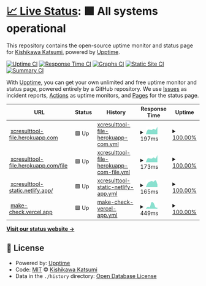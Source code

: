 # [📈 Live Status](https://kishikawakatsumi.github.io/xcresulttool-status): <!--live status--> **🟩 All systems operational**

This repository contains the open-source uptime monitor and status page for [Kishikawa Katsumi](https://kishikawakatsumi.com), powered by [Upptime](https://github.com/upptime/upptime).

[![Uptime CI](https://github.com/kishikawakatsumi/xcresulttool-status/workflows/Uptime%20CI/badge.svg)](https://github.com/kishikawakatsumi/xcresulttool-status/actions?query=workflow%3A%22Uptime+CI%22)
[![Response Time CI](https://github.com/kishikawakatsumi/xcresulttool-status/workflows/Response%20Time%20CI/badge.svg)](https://github.com/kishikawakatsumi/xcresulttool-status/actions?query=workflow%3A%22Response+Time+CI%22)
[![Graphs CI](https://github.com/kishikawakatsumi/xcresulttool-status/workflows/Graphs%20CI/badge.svg)](https://github.com/kishikawakatsumi/xcresulttool-status/actions?query=workflow%3A%22Graphs+CI%22)
[![Static Site CI](https://github.com/kishikawakatsumi/xcresulttool-status/workflows/Static%20Site%20CI/badge.svg)](https://github.com/kishikawakatsumi/xcresulttool-status/actions?query=workflow%3A%22Static+Site+CI%22)
[![Summary CI](https://github.com/kishikawakatsumi/xcresulttool-status/workflows/Summary%20CI/badge.svg)](https://github.com/kishikawakatsumi/xcresulttool-status/actions?query=workflow%3A%22Summary+CI%22)

With [Upptime](https://upptime.js.org), you can get your own unlimited and free uptime monitor and status page, powered entirely by a GitHub repository. We use [Issues](https://github.com/kishikawakatsumi/xcresulttool-status/issues) as incident reports, [Actions](https://github.com/kishikawakatsumi/xcresulttool-status/actions) as uptime monitors, and [Pages](https://kishikawakatsumi.github.io/xcresulttool-status) for the status page.

<!--start: status pages-->
<!-- This summary is generated by Upptime (https://github.com/upptime/upptime) -->
<!-- Do not edit this manually, your changes will be overwritten -->
<!-- prettier-ignore -->
| URL | Status | History | Response Time | Uptime |
| --- | ------ | ------- | ------------- | ------ |
| <img alt="" src="https://icons.duckduckgo.com/ip3/xcresulttool-file.herokuapp.com.ico" height="13"> [xcresulttool-file.herokuapp.com](https://xcresulttool-file.herokuapp.com/) | 🟩 Up | [xcresulttool-file-herokuapp-com.yml](https://github.com/kishikawakatsumi/xcresulttool-status/commits/HEAD/history/xcresulttool-file-herokuapp-com.yml) | <details><summary><img alt="Response time graph" src="./graphs/xcresulttool-file-herokuapp-com/response-time-week.png" height="20"> 197ms</summary><br><a href="https://kishikawakatsumi.github.io/xcresulttool-status/history/xcresulttool-file-herokuapp-com"><img alt="Response time 197" src="https://img.shields.io/endpoint?url=https%3A%2F%2Fraw.githubusercontent.com%2Fkishikawakatsumi%2Fxcresulttool-status%2FHEAD%2Fapi%2Fxcresulttool-file-herokuapp-com%2Fresponse-time.json"></a><br><a href="https://kishikawakatsumi.github.io/xcresulttool-status/history/xcresulttool-file-herokuapp-com"><img alt="24-hour response time 287" src="https://img.shields.io/endpoint?url=https%3A%2F%2Fraw.githubusercontent.com%2Fkishikawakatsumi%2Fxcresulttool-status%2FHEAD%2Fapi%2Fxcresulttool-file-herokuapp-com%2Fresponse-time-day.json"></a><br><a href="https://kishikawakatsumi.github.io/xcresulttool-status/history/xcresulttool-file-herokuapp-com"><img alt="7-day response time 197" src="https://img.shields.io/endpoint?url=https%3A%2F%2Fraw.githubusercontent.com%2Fkishikawakatsumi%2Fxcresulttool-status%2FHEAD%2Fapi%2Fxcresulttool-file-herokuapp-com%2Fresponse-time-week.json"></a><br><a href="https://kishikawakatsumi.github.io/xcresulttool-status/history/xcresulttool-file-herokuapp-com"><img alt="30-day response time 197" src="https://img.shields.io/endpoint?url=https%3A%2F%2Fraw.githubusercontent.com%2Fkishikawakatsumi%2Fxcresulttool-status%2FHEAD%2Fapi%2Fxcresulttool-file-herokuapp-com%2Fresponse-time-month.json"></a><br><a href="https://kishikawakatsumi.github.io/xcresulttool-status/history/xcresulttool-file-herokuapp-com"><img alt="1-year response time 197" src="https://img.shields.io/endpoint?url=https%3A%2F%2Fraw.githubusercontent.com%2Fkishikawakatsumi%2Fxcresulttool-status%2FHEAD%2Fapi%2Fxcresulttool-file-herokuapp-com%2Fresponse-time-year.json"></a></details> | <details><summary><a href="https://kishikawakatsumi.github.io/xcresulttool-status/history/xcresulttool-file-herokuapp-com">100.00%</a></summary><a href="https://kishikawakatsumi.github.io/xcresulttool-status/history/xcresulttool-file-herokuapp-com"><img alt="All-time uptime 100.00%" src="https://img.shields.io/endpoint?url=https%3A%2F%2Fraw.githubusercontent.com%2Fkishikawakatsumi%2Fxcresulttool-status%2FHEAD%2Fapi%2Fxcresulttool-file-herokuapp-com%2Fuptime.json"></a><br><a href="https://kishikawakatsumi.github.io/xcresulttool-status/history/xcresulttool-file-herokuapp-com"><img alt="24-hour uptime 100.00%" src="https://img.shields.io/endpoint?url=https%3A%2F%2Fraw.githubusercontent.com%2Fkishikawakatsumi%2Fxcresulttool-status%2FHEAD%2Fapi%2Fxcresulttool-file-herokuapp-com%2Fuptime-day.json"></a><br><a href="https://kishikawakatsumi.github.io/xcresulttool-status/history/xcresulttool-file-herokuapp-com"><img alt="7-day uptime 100.00%" src="https://img.shields.io/endpoint?url=https%3A%2F%2Fraw.githubusercontent.com%2Fkishikawakatsumi%2Fxcresulttool-status%2FHEAD%2Fapi%2Fxcresulttool-file-herokuapp-com%2Fuptime-week.json"></a><br><a href="https://kishikawakatsumi.github.io/xcresulttool-status/history/xcresulttool-file-herokuapp-com"><img alt="30-day uptime 100.00%" src="https://img.shields.io/endpoint?url=https%3A%2F%2Fraw.githubusercontent.com%2Fkishikawakatsumi%2Fxcresulttool-status%2FHEAD%2Fapi%2Fxcresulttool-file-herokuapp-com%2Fuptime-month.json"></a><br><a href="https://kishikawakatsumi.github.io/xcresulttool-status/history/xcresulttool-file-herokuapp-com"><img alt="1-year uptime 100.00%" src="https://img.shields.io/endpoint?url=https%3A%2F%2Fraw.githubusercontent.com%2Fkishikawakatsumi%2Fxcresulttool-status%2FHEAD%2Fapi%2Fxcresulttool-file-herokuapp-com%2Fuptime-year.json"></a></details>
| <img alt="" src="https://icons.duckduckgo.com/ip3/xcresulttool-file.herokuapp.com.ico" height="13"> [xcresulttool-file.herokuapp.com/file](https://xcresulttool-file.herokuapp.com/file) | 🟩 Up | [xcresulttool-file-herokuapp-com-file.yml](https://github.com/kishikawakatsumi/xcresulttool-status/commits/HEAD/history/xcresulttool-file-herokuapp-com-file.yml) | <details><summary><img alt="Response time graph" src="./graphs/xcresulttool-file-herokuapp-com-file/response-time-week.png" height="20"> 173ms</summary><br><a href="https://kishikawakatsumi.github.io/xcresulttool-status/history/xcresulttool-file-herokuapp-com-file"><img alt="Response time 173" src="https://img.shields.io/endpoint?url=https%3A%2F%2Fraw.githubusercontent.com%2Fkishikawakatsumi%2Fxcresulttool-status%2FHEAD%2Fapi%2Fxcresulttool-file-herokuapp-com-file%2Fresponse-time.json"></a><br><a href="https://kishikawakatsumi.github.io/xcresulttool-status/history/xcresulttool-file-herokuapp-com-file"><img alt="24-hour response time 274" src="https://img.shields.io/endpoint?url=https%3A%2F%2Fraw.githubusercontent.com%2Fkishikawakatsumi%2Fxcresulttool-status%2FHEAD%2Fapi%2Fxcresulttool-file-herokuapp-com-file%2Fresponse-time-day.json"></a><br><a href="https://kishikawakatsumi.github.io/xcresulttool-status/history/xcresulttool-file-herokuapp-com-file"><img alt="7-day response time 173" src="https://img.shields.io/endpoint?url=https%3A%2F%2Fraw.githubusercontent.com%2Fkishikawakatsumi%2Fxcresulttool-status%2FHEAD%2Fapi%2Fxcresulttool-file-herokuapp-com-file%2Fresponse-time-week.json"></a><br><a href="https://kishikawakatsumi.github.io/xcresulttool-status/history/xcresulttool-file-herokuapp-com-file"><img alt="30-day response time 173" src="https://img.shields.io/endpoint?url=https%3A%2F%2Fraw.githubusercontent.com%2Fkishikawakatsumi%2Fxcresulttool-status%2FHEAD%2Fapi%2Fxcresulttool-file-herokuapp-com-file%2Fresponse-time-month.json"></a><br><a href="https://kishikawakatsumi.github.io/xcresulttool-status/history/xcresulttool-file-herokuapp-com-file"><img alt="1-year response time 173" src="https://img.shields.io/endpoint?url=https%3A%2F%2Fraw.githubusercontent.com%2Fkishikawakatsumi%2Fxcresulttool-status%2FHEAD%2Fapi%2Fxcresulttool-file-herokuapp-com-file%2Fresponse-time-year.json"></a></details> | <details><summary><a href="https://kishikawakatsumi.github.io/xcresulttool-status/history/xcresulttool-file-herokuapp-com-file">100.00%</a></summary><a href="https://kishikawakatsumi.github.io/xcresulttool-status/history/xcresulttool-file-herokuapp-com-file"><img alt="All-time uptime 100.00%" src="https://img.shields.io/endpoint?url=https%3A%2F%2Fraw.githubusercontent.com%2Fkishikawakatsumi%2Fxcresulttool-status%2FHEAD%2Fapi%2Fxcresulttool-file-herokuapp-com-file%2Fuptime.json"></a><br><a href="https://kishikawakatsumi.github.io/xcresulttool-status/history/xcresulttool-file-herokuapp-com-file"><img alt="24-hour uptime 100.00%" src="https://img.shields.io/endpoint?url=https%3A%2F%2Fraw.githubusercontent.com%2Fkishikawakatsumi%2Fxcresulttool-status%2FHEAD%2Fapi%2Fxcresulttool-file-herokuapp-com-file%2Fuptime-day.json"></a><br><a href="https://kishikawakatsumi.github.io/xcresulttool-status/history/xcresulttool-file-herokuapp-com-file"><img alt="7-day uptime 100.00%" src="https://img.shields.io/endpoint?url=https%3A%2F%2Fraw.githubusercontent.com%2Fkishikawakatsumi%2Fxcresulttool-status%2FHEAD%2Fapi%2Fxcresulttool-file-herokuapp-com-file%2Fuptime-week.json"></a><br><a href="https://kishikawakatsumi.github.io/xcresulttool-status/history/xcresulttool-file-herokuapp-com-file"><img alt="30-day uptime 100.00%" src="https://img.shields.io/endpoint?url=https%3A%2F%2Fraw.githubusercontent.com%2Fkishikawakatsumi%2Fxcresulttool-status%2FHEAD%2Fapi%2Fxcresulttool-file-herokuapp-com-file%2Fuptime-month.json"></a><br><a href="https://kishikawakatsumi.github.io/xcresulttool-status/history/xcresulttool-file-herokuapp-com-file"><img alt="1-year uptime 100.00%" src="https://img.shields.io/endpoint?url=https%3A%2F%2Fraw.githubusercontent.com%2Fkishikawakatsumi%2Fxcresulttool-status%2FHEAD%2Fapi%2Fxcresulttool-file-herokuapp-com-file%2Fuptime-year.json"></a></details>
| <img alt="" src="https://icons.duckduckgo.com/ip3/xcresulttool-static.netlify.app.ico" height="13"> [xcresulttool-static.netlify.app/](https://xcresulttool-static.netlify.app/images/passed.png) | 🟩 Up | [xcresulttool-static-netlify-app.yml](https://github.com/kishikawakatsumi/xcresulttool-status/commits/HEAD/history/xcresulttool-static-netlify-app.yml) | <details><summary><img alt="Response time graph" src="./graphs/xcresulttool-static-netlify-app/response-time-week.png" height="20"> 165ms</summary><br><a href="https://kishikawakatsumi.github.io/xcresulttool-status/history/xcresulttool-static-netlify-app"><img alt="Response time 165" src="https://img.shields.io/endpoint?url=https%3A%2F%2Fraw.githubusercontent.com%2Fkishikawakatsumi%2Fxcresulttool-status%2FHEAD%2Fapi%2Fxcresulttool-static-netlify-app%2Fresponse-time.json"></a><br><a href="https://kishikawakatsumi.github.io/xcresulttool-status/history/xcresulttool-static-netlify-app"><img alt="24-hour response time 85" src="https://img.shields.io/endpoint?url=https%3A%2F%2Fraw.githubusercontent.com%2Fkishikawakatsumi%2Fxcresulttool-status%2FHEAD%2Fapi%2Fxcresulttool-static-netlify-app%2Fresponse-time-day.json"></a><br><a href="https://kishikawakatsumi.github.io/xcresulttool-status/history/xcresulttool-static-netlify-app"><img alt="7-day response time 165" src="https://img.shields.io/endpoint?url=https%3A%2F%2Fraw.githubusercontent.com%2Fkishikawakatsumi%2Fxcresulttool-status%2FHEAD%2Fapi%2Fxcresulttool-static-netlify-app%2Fresponse-time-week.json"></a><br><a href="https://kishikawakatsumi.github.io/xcresulttool-status/history/xcresulttool-static-netlify-app"><img alt="30-day response time 165" src="https://img.shields.io/endpoint?url=https%3A%2F%2Fraw.githubusercontent.com%2Fkishikawakatsumi%2Fxcresulttool-status%2FHEAD%2Fapi%2Fxcresulttool-static-netlify-app%2Fresponse-time-month.json"></a><br><a href="https://kishikawakatsumi.github.io/xcresulttool-status/history/xcresulttool-static-netlify-app"><img alt="1-year response time 165" src="https://img.shields.io/endpoint?url=https%3A%2F%2Fraw.githubusercontent.com%2Fkishikawakatsumi%2Fxcresulttool-status%2FHEAD%2Fapi%2Fxcresulttool-static-netlify-app%2Fresponse-time-year.json"></a></details> | <details><summary><a href="https://kishikawakatsumi.github.io/xcresulttool-status/history/xcresulttool-static-netlify-app">100.00%</a></summary><a href="https://kishikawakatsumi.github.io/xcresulttool-status/history/xcresulttool-static-netlify-app"><img alt="All-time uptime 100.00%" src="https://img.shields.io/endpoint?url=https%3A%2F%2Fraw.githubusercontent.com%2Fkishikawakatsumi%2Fxcresulttool-status%2FHEAD%2Fapi%2Fxcresulttool-static-netlify-app%2Fuptime.json"></a><br><a href="https://kishikawakatsumi.github.io/xcresulttool-status/history/xcresulttool-static-netlify-app"><img alt="24-hour uptime 100.00%" src="https://img.shields.io/endpoint?url=https%3A%2F%2Fraw.githubusercontent.com%2Fkishikawakatsumi%2Fxcresulttool-status%2FHEAD%2Fapi%2Fxcresulttool-static-netlify-app%2Fuptime-day.json"></a><br><a href="https://kishikawakatsumi.github.io/xcresulttool-status/history/xcresulttool-static-netlify-app"><img alt="7-day uptime 100.00%" src="https://img.shields.io/endpoint?url=https%3A%2F%2Fraw.githubusercontent.com%2Fkishikawakatsumi%2Fxcresulttool-status%2FHEAD%2Fapi%2Fxcresulttool-static-netlify-app%2Fuptime-week.json"></a><br><a href="https://kishikawakatsumi.github.io/xcresulttool-status/history/xcresulttool-static-netlify-app"><img alt="30-day uptime 100.00%" src="https://img.shields.io/endpoint?url=https%3A%2F%2Fraw.githubusercontent.com%2Fkishikawakatsumi%2Fxcresulttool-status%2FHEAD%2Fapi%2Fxcresulttool-static-netlify-app%2Fuptime-month.json"></a><br><a href="https://kishikawakatsumi.github.io/xcresulttool-status/history/xcresulttool-static-netlify-app"><img alt="1-year uptime 100.00%" src="https://img.shields.io/endpoint?url=https%3A%2F%2Fraw.githubusercontent.com%2Fkishikawakatsumi%2Fxcresulttool-status%2FHEAD%2Fapi%2Fxcresulttool-static-netlify-app%2Fuptime-year.json"></a></details>
| <img alt="" src="https://icons.duckduckgo.com/ip3/make-check.vercel.app.ico" height="13"> [make-check.vercel.app](https://make-check.vercel.app/) | 🟩 Up | [make-check-vercel-app.yml](https://github.com/kishikawakatsumi/xcresulttool-status/commits/HEAD/history/make-check-vercel-app.yml) | <details><summary><img alt="Response time graph" src="./graphs/make-check-vercel-app/response-time-week.png" height="20"> 449ms</summary><br><a href="https://kishikawakatsumi.github.io/xcresulttool-status/history/make-check-vercel-app"><img alt="Response time 449" src="https://img.shields.io/endpoint?url=https%3A%2F%2Fraw.githubusercontent.com%2Fkishikawakatsumi%2Fxcresulttool-status%2FHEAD%2Fapi%2Fmake-check-vercel-app%2Fresponse-time.json"></a><br><a href="https://kishikawakatsumi.github.io/xcresulttool-status/history/make-check-vercel-app"><img alt="24-hour response time 128" src="https://img.shields.io/endpoint?url=https%3A%2F%2Fraw.githubusercontent.com%2Fkishikawakatsumi%2Fxcresulttool-status%2FHEAD%2Fapi%2Fmake-check-vercel-app%2Fresponse-time-day.json"></a><br><a href="https://kishikawakatsumi.github.io/xcresulttool-status/history/make-check-vercel-app"><img alt="7-day response time 449" src="https://img.shields.io/endpoint?url=https%3A%2F%2Fraw.githubusercontent.com%2Fkishikawakatsumi%2Fxcresulttool-status%2FHEAD%2Fapi%2Fmake-check-vercel-app%2Fresponse-time-week.json"></a><br><a href="https://kishikawakatsumi.github.io/xcresulttool-status/history/make-check-vercel-app"><img alt="30-day response time 449" src="https://img.shields.io/endpoint?url=https%3A%2F%2Fraw.githubusercontent.com%2Fkishikawakatsumi%2Fxcresulttool-status%2FHEAD%2Fapi%2Fmake-check-vercel-app%2Fresponse-time-month.json"></a><br><a href="https://kishikawakatsumi.github.io/xcresulttool-status/history/make-check-vercel-app"><img alt="1-year response time 449" src="https://img.shields.io/endpoint?url=https%3A%2F%2Fraw.githubusercontent.com%2Fkishikawakatsumi%2Fxcresulttool-status%2FHEAD%2Fapi%2Fmake-check-vercel-app%2Fresponse-time-year.json"></a></details> | <details><summary><a href="https://kishikawakatsumi.github.io/xcresulttool-status/history/make-check-vercel-app">100.00%</a></summary><a href="https://kishikawakatsumi.github.io/xcresulttool-status/history/make-check-vercel-app"><img alt="All-time uptime 100.00%" src="https://img.shields.io/endpoint?url=https%3A%2F%2Fraw.githubusercontent.com%2Fkishikawakatsumi%2Fxcresulttool-status%2FHEAD%2Fapi%2Fmake-check-vercel-app%2Fuptime.json"></a><br><a href="https://kishikawakatsumi.github.io/xcresulttool-status/history/make-check-vercel-app"><img alt="24-hour uptime 100.00%" src="https://img.shields.io/endpoint?url=https%3A%2F%2Fraw.githubusercontent.com%2Fkishikawakatsumi%2Fxcresulttool-status%2FHEAD%2Fapi%2Fmake-check-vercel-app%2Fuptime-day.json"></a><br><a href="https://kishikawakatsumi.github.io/xcresulttool-status/history/make-check-vercel-app"><img alt="7-day uptime 100.00%" src="https://img.shields.io/endpoint?url=https%3A%2F%2Fraw.githubusercontent.com%2Fkishikawakatsumi%2Fxcresulttool-status%2FHEAD%2Fapi%2Fmake-check-vercel-app%2Fuptime-week.json"></a><br><a href="https://kishikawakatsumi.github.io/xcresulttool-status/history/make-check-vercel-app"><img alt="30-day uptime 100.00%" src="https://img.shields.io/endpoint?url=https%3A%2F%2Fraw.githubusercontent.com%2Fkishikawakatsumi%2Fxcresulttool-status%2FHEAD%2Fapi%2Fmake-check-vercel-app%2Fuptime-month.json"></a><br><a href="https://kishikawakatsumi.github.io/xcresulttool-status/history/make-check-vercel-app"><img alt="1-year uptime 100.00%" src="https://img.shields.io/endpoint?url=https%3A%2F%2Fraw.githubusercontent.com%2Fkishikawakatsumi%2Fxcresulttool-status%2FHEAD%2Fapi%2Fmake-check-vercel-app%2Fuptime-year.json"></a></details>

<!--end: status pages-->

[**Visit our status website →**](https://kishikawakatsumi.github.io/xcresulttool-status)

## 📄 License

- Powered by: [Upptime](https://github.com/upptime/upptime)
- Code: [MIT](./LICENSE) © [Kishikawa Katsumi](https://kishikawakatsumi.com)
- Data in the `./history` directory: [Open Database License](https://opendatacommons.org/licenses/odbl/1-0/)
